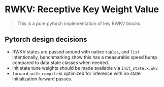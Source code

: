# RWKV: Receptive Key Weight Value

> This is a pure pytorch implementation of key RWKV blocks



## Pytorch design decisions

- RWKV states are passed around with native `tuples`, and `list` intentionally, benchmarking show this has a measurable speed bump compared to data state classes when needed.
- init state tune weights should be made avaliable via `init_state.x.wkv`
- `forward_with_compile` is optimized for inference with no state initialization forward passes.